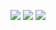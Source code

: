 [![](https://raw.githubusercontent.com/jildertvenema/summary-cards/master/profile-summary-card-output/nord-dark/0-profile-details.svg)](https://github.com/vn7n24fzkq/github-profile-summary-cards)
[![](https://raw.githubusercontent.com/jildertvenema/summary-cards/master/profile-summary-card-output/nord-dark/2-most-commit-language.svg)](https://github.com/vn7n24fzkq/github-profile-summary-cards)
[![](https://raw.githubusercontent.com/jildertvenema/summary-cards/master/profile-summary-card-output/nord-dark/1-repos-per-language.svg)](https://github.com/vn7n24fzkq/github-profile-summary-cards)
